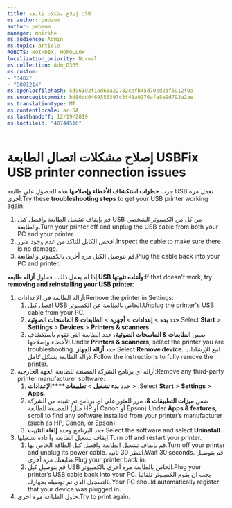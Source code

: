 ```yaml
---
title: إصلاح مشكلات طابعه USB
ms.author: pebaum
author: pebaum
manager: mnirkhe
ms.audience: Admin
ms.topic: article
ROBOTS: NOINDEX, NOFOLLOW
localization_priority: Normal
ms.collection: Adm_O365
ms.custom:
- "3482"
- "9001214"
ms.openlocfilehash: 5d961d2f1ad68a22782cefb45d70cd23f6912f0a
ms.sourcegitcommit: bd80dd0469556397c3f48a9276afe8e9d793a2ae
ms.translationtype: MT
ms.contentlocale: ar-SA
ms.lasthandoff: 12/19/2019
ms.locfileid: "40744516"
---
```

# <a name="fix-usb-printer-connection-issues"></a><span data-ttu-id="4d707-102">إصلاح مشكلات اتصال الطابعة USB</span><span class="sxs-lookup"><span data-stu-id="4d707-102">Fix USB printer connection issues</span></span>

<span data-ttu-id="4d707-103">جرب **خطوات استكشاف الأخطاء وإصلاحها** هذه للحصول علي طابعه USB تعمل مره أخرى:</span><span class="sxs-lookup"><span data-stu-id="4d707-103">Try these **troubleshooting steps** to get your USB printer working again:</span></span>

1. <span data-ttu-id="4d707-104">قم بإيقاف تشغيل الطابعة وافصل كبل USB من كل من الكمبيوتر الشخصي والطابعة.</span><span class="sxs-lookup"><span data-stu-id="4d707-104">Turn your printer off and unplug the USB cable from both your PC and your printer.</span></span>
2. <span data-ttu-id="4d707-105">افحص الكابل للتاكد من عدم وجود ضرر.</span><span class="sxs-lookup"><span data-stu-id="4d707-105">Inspect the cable to make sure there is no damage.</span></span>
3. <span data-ttu-id="4d707-106">قم بتوصيل الكبل مره أخرى بالكمبيوتر والطابعة.</span><span class="sxs-lookup"><span data-stu-id="4d707-106">Plug the cable back into your PC and printer.</span></span>

<span data-ttu-id="4d707-107">إذا لم يعمل ذلك ، فحاول **أزاله طابعه USB وأعاده تثبيتها**:</span><span class="sxs-lookup"><span data-stu-id="4d707-107">If that doesn't work, try **removing and reinstalling your USB printer**:</span></span>

1. <span data-ttu-id="4d707-108">أزاله الطابعة في الإعدادات:</span><span class="sxs-lookup"><span data-stu-id="4d707-108">Remove the printer in Settings:</span></span>
    1. <span data-ttu-id="4d707-109">افصل كبل USB الخاص بالطابعة عن الكمبيوتر.</span><span class="sxs-lookup"><span data-stu-id="4d707-109">Unplug the printer's USB cable from your PC.</span></span>
    2. <span data-ttu-id="4d707-110">حدد **بدء** > **إعدادات** > **أجهزه** > **الطابعات & الماسحات الضوئية**.</span><span class="sxs-lookup"><span data-stu-id="4d707-110">Select **Start** > **Settings** > **Devices** > **Printers & scanners**.</span></span>
    3. <span data-ttu-id="4d707-111">ضمن **الطابعات & الماسحات الضوئية**، حدد الطابعة التي تقوم باستكشاف الأخطاء وإصلاحها.</span><span class="sxs-lookup"><span data-stu-id="4d707-111">Under **Printers & scanners**, select the printer you are troubleshooting.</span></span> <span data-ttu-id="4d707-112">حدد **أزاله الجهاز**.</span><span class="sxs-lookup"><span data-stu-id="4d707-112">Select **Remove device**.</span></span> <span data-ttu-id="4d707-113">اتبع الإرشادات لأزاله الطابعة بشكل كامل.</span><span class="sxs-lookup"><span data-stu-id="4d707-113">Follow the instructions to fully remove the printer.</span></span>
2. <span data-ttu-id="4d707-114">أزاله اي برنامج الشركة المصنعة للطابعة الجهة الخارجية:</span><span class="sxs-lookup"><span data-stu-id="4d707-114">Remove any third-party printer manufacturer software:</span></span>
    1. <span data-ttu-id="4d707-115">حدد **بدء تشغيل** > **تطبيقات\*\*\*\*الإعدادات** > .</span><span class="sxs-lookup"><span data-stu-id="4d707-115">Select **Start** > **Settings** > **Apps**.</span></span>
    2. <span data-ttu-id="4d707-116">ضمن **ميزات التطبيقات &**، مرر للعثور علي اي برنامج تم تثبيته من الشركة المصنعة للطابعة (مثل HP أو Canon أو Epson).</span><span class="sxs-lookup"><span data-stu-id="4d707-116">Under **Apps & features**, scroll to find any software installed from your printer’s manufacturer (such as HP, Canon, or Epson).</span></span>
    3. <span data-ttu-id="4d707-117">حدد البرنامج وحدد **إلغاء التثبيت**.</span><span class="sxs-lookup"><span data-stu-id="4d707-117">Select the software and select **Uninstall**.</span></span>
3. <span data-ttu-id="4d707-118">إيقاف تشغيل الطابعة وأعاده تشغيلها.</span><span class="sxs-lookup"><span data-stu-id="4d707-118">Turn off and restart your printer.</span></span><br>
    1. <span data-ttu-id="4d707-119">قم بإيقاف تشغيل الطابعة وافصل كبل الطاقة الخاص بها.</span><span class="sxs-lookup"><span data-stu-id="4d707-119">Turn off your printer and unplug its power cable.</span></span> <span data-ttu-id="4d707-120">انتظر 30 ثانيه.</span><span class="sxs-lookup"><span data-stu-id="4d707-120">Wait 30 seconds.</span></span> <span data-ttu-id="4d707-121">قم بتوصيل طابعتك مره أخرى.</span><span class="sxs-lookup"><span data-stu-id="4d707-121">Plug your printer back in.</span></span>
    2. <span data-ttu-id="4d707-122">قم بتوصيل كبل USB الخاص بالطابعة مره أخرى بالكمبيوتر.</span><span class="sxs-lookup"><span data-stu-id="4d707-122">Plug your printer’s USB cable back into your PC.</span></span> <span data-ttu-id="4d707-123">يجب ان يقوم الكمبيوتر تلقائيا بالتسجيل الذي تم توصيله بجهازك.</span><span class="sxs-lookup"><span data-stu-id="4d707-123">Your PC should automatically register that your device was plugged in.</span></span>
4. <span data-ttu-id="4d707-124">حاول الطباعة مره أخرى.</span><span class="sxs-lookup"><span data-stu-id="4d707-124">Try to print again.</span></span>